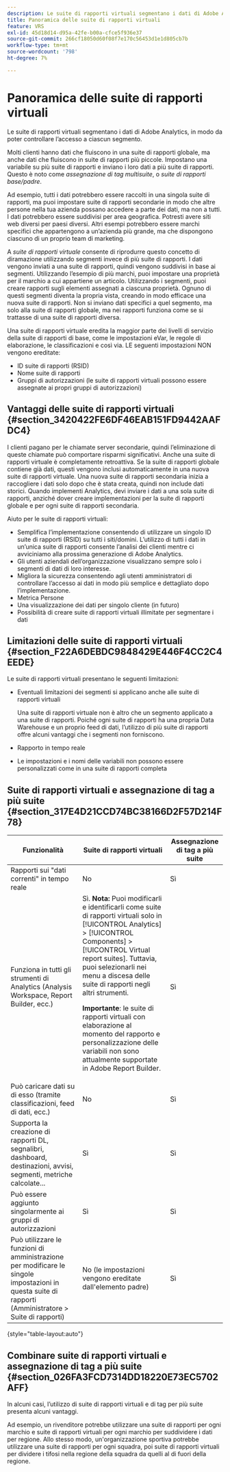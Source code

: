 ```yaml
---
description: Le suite di rapporti virtuali segmentano i dati di Adobe Analytics, in modo da poter controllare l’accesso a ciascun segmento.
title: Panoramica delle suite di rapporti virtuali
feature: VRS
exl-id: 45d18d14-d95a-42fe-b00a-cfce5f936e37
source-git-commit: 266cf18050d60f08f7e170c56453d1e1d805cb7b
workflow-type: tm+mt
source-wordcount: '798'
ht-degree: 7%

---
```


# Panoramica delle suite di rapporti virtuali

Le suite di rapporti virtuali segmentano i dati di Adobe Analytics, in modo da poter controllare l’accesso a ciascun segmento.

Molti clienti hanno dati che fluiscono in una suite di rapporti globale, ma anche dati che fluiscono in suite di rapporti più piccole. Impostano una variabile su più suite di rapporti e inviano i loro dati a più suite di rapporti. Questo è noto come *assegnazione di tag multisuite*, o *suite di rapporti base/padre*.

Ad esempio, tutti i dati potrebbero essere raccolti in una singola suite di rapporti, ma puoi impostare suite di rapporti secondarie in modo che altre persone nella tua azienda possano accedere a parte dei dati, ma non a tutti. I dati potrebbero essere suddivisi per area geografica. Potresti avere siti web diversi per paesi diversi. Altri esempi potrebbero essere marchi specifici che appartengono a un’azienda più grande, ma che dispongono ciascuno di un proprio team di marketing.

A *suite di rapporti virtuale* consente di riprodurre questo concetto di diramazione utilizzando segmenti invece di più suite di rapporti. I dati vengono inviati a una suite di rapporti, quindi vengono suddivisi in base ai segmenti. Utilizzando l’esempio di più marchi, puoi impostare una proprietà per il marchio a cui appartiene un articolo. Utilizzando i segmenti, puoi creare rapporti sugli elementi assegnati a ciascuna proprietà. Ognuno di questi segmenti diventa la propria vista, creando in modo efficace una nuova suite di rapporti. Non si inviano dati specifici a quel segmento, ma solo alla suite di rapporti globale, ma nei rapporti funziona come se si trattasse di una suite di rapporti diversa.

Una suite di rapporti virtuale eredita la maggior parte dei livelli di servizio della suite di rapporti di base, come le impostazioni eVar, le regole di elaborazione, le classificazioni e così via. LE seguenti impostazioni NON vengono ereditate:

* ID suite di rapporti (RSID)
* Nome suite di rapporti
* Gruppi di autorizzazioni (le suite di rapporti virtuali possono essere assegnate ai propri gruppi di autorizzazioni)

## Vantaggi delle suite di rapporti virtuali {#section_3420422FE6DF46EAB151FD9442AAFDC4}

I clienti pagano per le chiamate server secondarie, quindi l’eliminazione di queste chiamate può comportare risparmi significativi. Anche una suite di rapporti virtuale è completamente retroattiva. Se la suite di rapporti globale contiene già dati, questi vengono inclusi automaticamente in una nuova suite di rapporti virtuale. Una nuova suite di rapporti secondaria inizia a raccogliere i dati solo dopo che è stata creata, quindi non include dati storici. Quando implementi Analytics, devi inviare i dati a una sola suite di rapporti, anziché dover creare implementazioni per la suite di rapporti globale e per ogni suite di rapporti secondaria.

Aiuto per le suite di rapporti virtuali:

* Semplifica l’implementazione consentendo di utilizzare un singolo ID suite di rapporti (RSID) su tutti i siti/domini. L’utilizzo di tutti i dati in un’unica suite di rapporti consente l’analisi dei clienti mentre ci avviciniamo alla prossima generazione di Adobe Analytics.
* Gli utenti aziendali dell’organizzazione visualizzano sempre solo i segmenti di dati di loro interesse.
* Migliora la sicurezza consentendo agli utenti amministratori di controllare l’accesso ai dati in modo più semplice e dettagliato dopo l’implementazione.
* Metrica Persone
* Una visualizzazione dei dati per singolo cliente (in futuro)
* Possibilità di creare suite di rapporti virtuali illimitate per segmentare i dati

## Limitazioni delle suite di rapporti virtuali {#section_F22A6DEBDC9848429E446F4CC2C4EEDE}

Le suite di rapporti virtuali presentano le seguenti limitazioni:

* Eventuali limitazioni dei segmenti si applicano anche alle suite di rapporti virtuali

  Una suite di rapporti virtuale non è altro che un segmento applicato a una suite di rapporti. Poiché ogni suite di rapporti ha una propria Data Warehouse e un proprio feed di dati, l’utilizzo di più suite di rapporti offre alcuni vantaggi che i segmenti non forniscono.
* Rapporto in tempo reale
* Le impostazioni e i nomi delle variabili non possono essere personalizzati come in una suite di rapporti completa

## Suite di rapporti virtuali e assegnazione di tag a più suite {#section_317E4D21CCD74BC38166D2F57D214F78}

| Funzionalità | Suite di rapporti virtuali | Assegnazione di tag a più suite |
|--- |--- |--- |
| Rapporti sui &quot;dati correnti&quot; in tempo reale | No | Sì |
| Funziona in tutti gli strumenti di Analytics (Analysis Workspace, Report Builder, ecc.) | Sì. **Nota:** Puoi modificarli e identificarli come suite di rapporti virtuali solo in [!UICONTROL Analytics] > [!UICONTROL Components] > [!UICONTROL Virtual report suites]. Tuttavia, puoi selezionarli nei menu a discesa delle suite di rapporti negli altri strumenti.<p>**Importante**: le suite di rapporti virtuali con elaborazione al momento del rapporto e personalizzazione delle variabili non sono attualmente supportate in Adobe Report Builder. | Sì |
| Può caricare dati su di esso (tramite classificazioni, feed di dati, ecc.) | No | Sì |
| Supporta la creazione di rapporti DL, segnalibri, dashboard, destinazioni, avvisi, segmenti, metriche calcolate... | Sì | Sì |
| Può essere aggiunto singolarmente ai gruppi di autorizzazioni | Sì | Sì |
| Può utilizzare le funzioni di amministrazione per modificare le singole impostazioni in questa suite di rapporti (Amministratore > Suite di rapporti) | No (le impostazioni vengono ereditate dall&#39;elemento padre) | Sì |

{style="table-layout:auto"}

## Combinare suite di rapporti virtuali e assegnazione di tag a più suite {#section_026FA3FCD7314DD18220E73EC5702AFF}

In alcuni casi, l’utilizzo di suite di rapporti virtuali e di tag per più suite presenta alcuni vantaggi.

Ad esempio, un rivenditore potrebbe utilizzare una suite di rapporti per ogni marchio e suite di rapporti virtuali per ogni marchio per suddividere i dati per regione. Allo stesso modo, un&#39;organizzazione sportiva potrebbe utilizzare una suite di rapporti per ogni squadra, poi suite di rapporti virtuali per dividere i tifosi nella regione della squadra da quelli al di fuori della regione.
